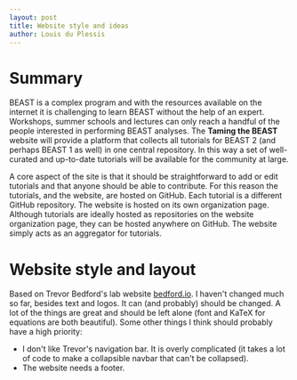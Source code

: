 ```yaml
---
layout: post
title: Website style and ideas
author: Louis du Plessis
---
```


# Summary

BEAST is a complex program and with the resources available on the internet it is challenging to learn BEAST without the help of an expert. 
Workshops, summer schools and lectures can only reach a handful of the people interested in performing BEAST analyses. 
The **Taming the BEAST** website will provide a platform that collects all tutorials for BEAST 2 (and perhaps BEAST 1 as well) in one central repository. 
In this way a set of well-curated and up-to-date tutorials will be available for the community at large. 


A core aspect of the site is that it should be straightforward to add or edit tutorials and that anyone should be able to contribute. For this reason the tutorials, and the website, are hosted on GitHub. Each tutorial is a different GitHub repository. The website is hosted on its own organization page. Although tutorials are ideally hosted as repositories on the website organization page, they can be hosted anywhere on GitHub. The website simply acts as an aggregator for tutorials.




# Website style and layout

Based on Trevor Bedford's lab website [bedford.io](http://bedford.io). I haven't changed much so far, besides text and logos. It can (and probably) should be changed. 
A lot of the things are great and should be left alone (font and KaTeX for equations are both beautiful). Some other things I think should probably have a high priority: 

- I don't like Trevor's navigation bar. It is overly complicated (it takes a lot of code to make a collapsible navbar that can't be collapsed). 
- The website needs a footer.


